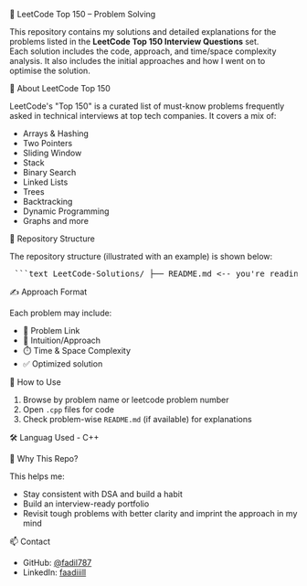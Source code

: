 🧠 LeetCode Top 150 – Problem Solving

This repository contains my solutions and detailed explanations for the problems listed in the **LeetCode Top 150 Interview Questions** set.  
Each solution includes the code, approach, and time/space complexity analysis. It also includes the initial approaches and how I went on to optimise the solution.




📌 About LeetCode Top 150

LeetCode's "Top 150" is a curated list of must-know problems frequently asked in technical interviews at top tech companies. It covers a mix of:

- Arrays & Hashing
- Two Pointers
- Sliding Window
- Stack
- Binary Search
- Linked Lists
- Trees
- Backtracking
- Dynamic Programming
- Graphs and more




📂 Repository Structure

The repository structure (illustrated with an example) is shown below:

<pre> ```text LeetCode-Solutions/ ├── README.md <-- you're reading me! ├── Day01/ │ ├── TwoSum.cpp │ └── README.md <-- explains approach to Two Sum ├── Day02/ │ ├── MergeSortedArray.cpp │ └── README.md ``` </pre>




✍️ Approach Format

Each problem may include:

- 🔗 Problem Link
- 🧠 Intuition/Approach
- ⏱️ Time & Space Complexity
- ✅ Optimized solution
  



🚀 How to Use

1. Browse by problem name or leetcode problem number
2. Open `.cpp` files for code
3. Check problem-wise `README.md` (if available) for explanations



🛠️ Languag Used - C++




💼 Why This Repo?

This helps me:
- Stay consistent with DSA and build a habit
- Build an interview-ready portfolio
- Revisit tough problems with better clarity and imprint the approach in my mind




📫 Contact

- GitHub: [@fadil787](https://github.com/fadil787)
- LinkedIn: [faadiiill](https://linkedin.com/in/faadiiill)




